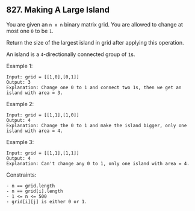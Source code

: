 ## 827. Making A Large Island

You are given an `n x n` binary matrix grid. You are allowed to change at most one `0` to be `1`.

Return the size of the largest island in grid after applying this operation.

An island is a `4`-directionally connected group of `1`s.

Example 1:

```
Input: grid = [[1,0],[0,1]]
Output: 3
Explanation: Change one 0 to 1 and connect two 1s, then we get an island with area = 3.
```

Example 2:

```
Input: grid = [[1,1],[1,0]]
Output: 4
Explanation: Change the 0 to 1 and make the island bigger, only one island with area = 4.
```

Example 3:

```
Input: grid = [[1,1],[1,1]]
Output: 4
Explanation: Can't change any 0 to 1, only one island with area = 4.
```

Constraints:

```
- n == grid.length
- n == grid[i].length
- 1 <= n <= 500
- grid[i][j] is either 0 or 1.
```

